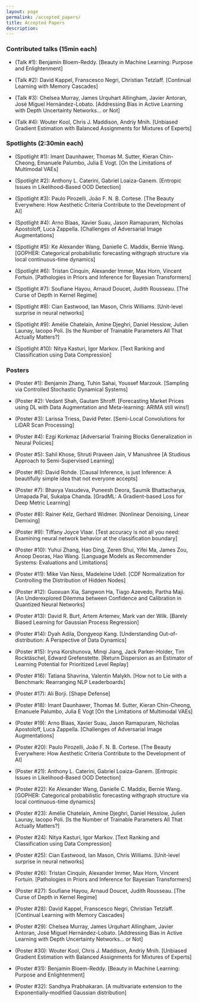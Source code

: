 ```yaml
---
layout: page
permalink: /accepted_papers/
title: Accepted Papers
description: 
---
```

### Contributed talks (15min each)

* (Talk \#1): Benjamin Bloem-Reddy. [Beauty in Machine Learning: Purpose and Enlightenment]

* (Talk \#2): David Kappel, Franscesco Negri, Christian Tetzlaff. [Continual Learning with Memory Cascades]

* (Talk \#3): Chelsea Murray, James Urquhart Allingham, Javier Antoran, José Miguel Hernández-Lobato. [Addressing Bias in Active Learning with Depth Uncertainty Networks... or Not]

* (Talk \#4): Wouter Kool, Chris J. Maddison, Andriy Mnih. [Unbiased Gradient Estimation with Balanced Assignments for Mixtures of Experts]


### Spotlights (2:30min each)

* (Spotlight \#1):  Imant Daunhawer, Thomas M. Sutter, Kieran Chin-Cheong, Emanuele Palumbo, Julia E Vogt. [On the Limitations of Multimodal VAEs]

* (Spotlight \#2): Anthony L. Caterini, Gabriel Loaiza-Ganem. [Entropic Issues in Likelihood-Based OOD Detection]

* (Spotlight \#3): Paulo Pirozelli, João F. N. B. Cortese. [The Beauty Everywhere: How Aesthetic Criteria Contribute to the Development of AI]

* (Spotlight \#4): Arno Blaas, Xavier Suau, Jason Ramapuram, Nicholas Apostoloff, Luca Zappella. [Challenges of Adversarial Image Augmentations]

* (Spotlight \#5): Ke Alexander Wang, Danielle C. Maddix, Bernie Wang. [GOPHER: Categorical probabilistic forecasting withgraph structure via local continuous-time dynamics]

* (Spotlight \#6): Tristan Cinquin, Alexander Immer, Max Horn, Vincent Fortuin. [Pathologies in Priors and Inference for Bayesian Transformers]

* (Spotlight \#7): Soufiane Hayou, Arnaud Doucet, Judith Rousseau. [The Curse of Depth in Kernel Regime]

* (Spotlight \#8): Cian Eastwood, Ian Mason, Chris Williams. [Unit-level surprise in neural networks]

* (Spotlight \#9): Amélie Chatelain, Amine Djeghri, Daniel Hesslow, Julien Launay, Iacopo Poli. [Is the Number of Trainable Parameters All That Actually Matters?]

* (Spotlight \#10):  Nitya Kasturi, Igor Markov. [Text Ranking and Classification using Data Compression]


### Posters

* (Poster \#1):  Benjamin Zhang, Tuhin Sahai, Youssef Marzouk. [Sampling via Controlled Stochastic Dynamical Systems]

* (Poster \#2):  Vedant Shah, Gautam Shroff. [Forecasting Market Prices using DL with Data Augmentation and Meta-learning: ARIMA still wins!]

* (Poster \#3):  Larissa Triess, David Peter. [Semi-Local Convolutions for LiDAR Scan Processing]

* (Poster \#4): Ezgi Korkmaz [Adversarial Training Blocks Generalization in Neural Policies]

* (Poster \#5): Sahil Khose, Shruti Praveen Jain, V Manushree [A Studious Approach to Semi-Supervised Learning]

* (Poster \#6): David Rohde. [Causal Inference, is just Inference: A beautifully simple idea that not everyone accepts]

* (Poster \#7): Bhavya Vasudeva, Puneesh Deora, Saumik Bhattacharya, Umapada Pal, Sukalpa Chanda. [GradML: A Gradient-based Loss for Deep Metric Learning]

* (Poster \#8): Rainer Kelz, Gerhard Widmer. [Nonlinear Denoising, Linear Demixing]

* (Poster \#9): Tiffany Joyce Vlaar. [Test accuracy is not all you need: Examining neural network behavior at the classification boundary]

* (Poster \#10): Yuhui Zhang, Hao Ding, Zeren Shui, Yifei Ma, James Zou, Anoop Deoras, Hao Wang. [Language Models as Recommender Systems: Evaluations and Limitations]

* (Poster \#11): Mike Van Ness, Madeleine Udell. [CDF Normalization for Controlling the Distribution of Hidden Nodes]

* (Poster \#12): Guoxuan Xia, Sangwon Ha, Tiago Azevedo, Partha Maji. [An Underexplored Dilemma between Confidence and Calibration in Quantized Neural Networks]

* (Poster \#13): David R. Burt, Artem Artemev, Mark van der Wilk. [Barely Biased Learning for Gaussian Process Regression]

* (Poster \#14): Dyah Adila, Dongyeop Kang. [Understanding Out-of-distribution: A Perspective of Data Dynamics]

* (Poster \#15): Iryna Korshunova, Minqi Jiang, Jack Parker-Holder, Tim Rocktäschel, Edward Grefenstette. [Return Dispersion as an Estimator of Learning Potential for Prioritized Level Replay]

* (Poster \#16): Tatiana Shavrina, Valentin Malykh. [How not to Lie with a Benchmark: Rearranging NLP Leaderboards]

* (Poster \#17): Ali Borji. [Shape Defense]

* (Poster \#18):  Imant Daunhawer, Thomas M. Sutter, Kieran Chin-Cheong, Emanuele Palumbo, Julia E Vogt [On the Limitations of Multimodal VAEs]

* (Poster \#19): Arno Blaas, Xavier Suau, Jason Ramapuram, Nicholas Apostoloff, Luca Zappella. [Challenges of Adversarial Image Augmentations]

* (Poster \#20): Paulo Pirozelli, João F. N. B. Cortese. [The Beauty Everywhere: How Aesthetic Criteria Contribute to the Development of AI]

* (Poster \#21): Anthony L. Caterini, Gabriel Loaiza-Ganem. [Entropic Issues in Likelihood-Based OOD Detection]

* (Poster \#22): Ke Alexander Wang, Danielle C. Maddix, Bernie Wang. [GOPHER: Categorical probabilistic forecasting withgraph structure via local continuous-time dynamics]

* (Poster \#23): Amélie Chatelain, Amine Djeghri, Daniel Hesslow, Julien Launay, Iacopo Poli. [Is the Number of Trainable Parameters All That Actually Matters?]

* (Poster \#24):  Nitya Kasturi, Igor Markov. [Text Ranking and Classification using Data Compression]

* (Poster \#25): Cian Eastwood, Ian Mason, Chris Williams. [Unit-level surprise in neural networks]

* (Poster \#26): Tristan Cinquin, Alexander Immer, Max Horn, Vincent Fortuin. [Pathologies in Priors and Inference for Bayesian Transformers]

* (Poster \#27): Soufiane Hayou, Arnaud Doucet, Judith Rousseau. [The Curse of Depth in Kernel Regime]

* (Poster \#28): David Kappel, Franscesco Negri, Christian Tetzlaff. [Continual Learning with Memory Cascades]

* (Poster \#29): Chelsea Murray, James Urquhart Allingham, Javier Antoran, José Miguel Hernández-Lobato. [Addressing Bias in Active Learning with Depth Uncertainty Networks... or Not]

* (Poster \#30): Wouter Kool, Chris J. Maddison, Andriy Mnih. [Unbiased Gradient Estimation with Balanced Assignments for Mixtures of Experts]

* (Poster \#31): Benjamin Bloem-Reddy. [Beauty in Machine Learning: Purpose and Enlightenment]

* (Poster \#32): Sandhya Prabhakaran. [A multivariate extension to the Exponentially-modified Gaussian distribution]